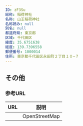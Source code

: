 ```yaml
---
ID: zF3Su
総称: 稲荷神社
名称: 山王稲荷神社
名称読み: null
別名: null
都道府県: 東京都
区域: 千代田区
緯度: 35.6751638
経度: 139.7396558
郵便番号: 1000014
住所: 東京都千代田区永田町２丁目１０−７
---
```


## その他

### 参考URL

| URL | 説明          |
| --- | ------------- |
|     | OpenStreetMap |
